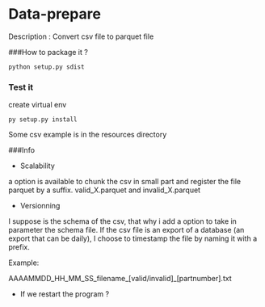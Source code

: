 # Data-prepare

Description : Convert  csv file to parquet file


###How to package it ?
```
python setup.py sdist
```
### Test it 
create  virtual env 
```
py setup.py install
```

Some csv example is in the resources directory

###Info
-   Scalability

a option is available to chunk the csv in small part and register the file parquet by a suffix.
valid_X.parquet and invalid_X.parquet

-    Versionning

I suppose is the schema of the csv, that why i add a option to take in parameter the schema file.
If the csv file is an export of a database (an export that can be daily), I choose to timestamp the file by 
naming it with a prefix.

Example: 

AAAAMMDD_HH_MM_SS_filename_[valid/invalid]_[partnumber].txt




- If we restart the program ?